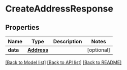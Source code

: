 # CreateAddressResponse

## Properties
Name | Type | Description | Notes
------------ | ------------- | ------------- | -------------
**data** | [**Address**](Address.md) |  | [optional] 

[[Back to Model list]](../README.md#documentation-for-models) [[Back to API list]](../README.md#documentation-for-api-endpoints) [[Back to README]](../README.md)



